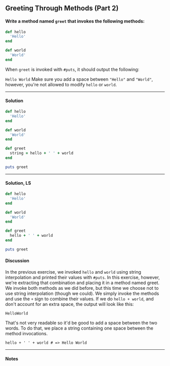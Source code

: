 ## Greeting Through Methods (Part 2)
#### Write a method named `greet` that invokes the following methods:
```ruby
def hello
  'Hello'
end
```
```ruby
def world
  'World'
end
```
When `greet` is invoked with `#puts`, it should output the following:

`Hello World`
Make sure you add a space between `"Hello"` and `"World"`, however, you're not allowed to modify `hello` or `world`.
___
#### Solution
```ruby
def hello
  'Hello'
end

def world
  'World'
end

def greet
  string = hello + ' ' + world
end

puts greet
```
___
#### Solution, LS
```ruby
def hello
  'Hello'
end

def world
  'World'
end

def greet
  hello + ' ' + world
end

puts greet
```
#### Discussion
In the previous exercise, we invoked `hello` and `world` using string interpolation and printed their values with `#puts`. In this exercise, however, we're extracting that combination and placing it in a method named greet. We invoke both methods as we did before, but this time we choose not to use string interpolation (though we could). We simply invoke the methods and use the `+` sign to combine their values. If we do `hello + world`, and don't account for an extra space, the output will look like this:

`HelloWorld`

That's not very readable so it'd be good to add a space between the two words. To do that, we place a string containing one space between the method invocations.

`hello + ' ' + world # => Hello World`
___
#### Notes
